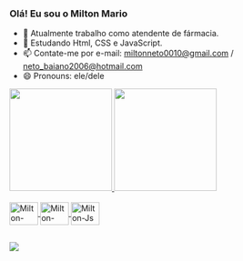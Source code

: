 ### Olá! Eu sou o Milton Mario

- 🔭 Atualmente trabalho como atendente de fármacia.
- 🌱 Estudando Html, CSS e JavaScript.
- 📫 Contate-me por e-mail: miltonneto0010@gmail.com / neto_baiano2006@hotmail.com
- 😄 Pronouns: ele/dele

<div style="display: flex" align="center">
  <a href="https://github.com/MiltonMario">
  <img style="flex-direction: row" height="180em" src="https://github-readme-stats.vercel.app/api?username=MiltonMario&show_icons=true&theme=radical&include_all_commits=true&count_private=true"/>
  <img style="flex-direction: row" height="180em" src="https://github-readme-stats.vercel.app/api/top-langs/?username=MiltonMario&layout=compact&langs_count=7&theme=radical"/>
</div>
<div style="display: inline_block"><br>
  <img align="center" alt="Milton-Html" height="40" width="50"
src="https://cdn.jsdelivr.net/gh/devicons/devicon/icons/html5/html5-original.svg" />
  <img align="center" alt="Milton-CSS" height="40" width="50" 
src="https://cdn.jsdelivr.net/gh/devicons/devicon/icons/css3/css3-original.svg" />
  <img align="center" alt="Milton-Js" height="40" width="50"
src="https://cdn.jsdelivr.net/gh/devicons/devicon/icons/javascript/javascript-original.svg" />
</div>
  
  ##
  
<div>
   <a href="https://www.linkedin.com/in/milton-mario-santos-brito-20600a190/" target="_blank"><img src="https://img.shields.io/badge/LinkedIn-0077B5?style=for-the-badge&logo=linkedin&logoColor=white" target="_blank"></a>
</div>  
